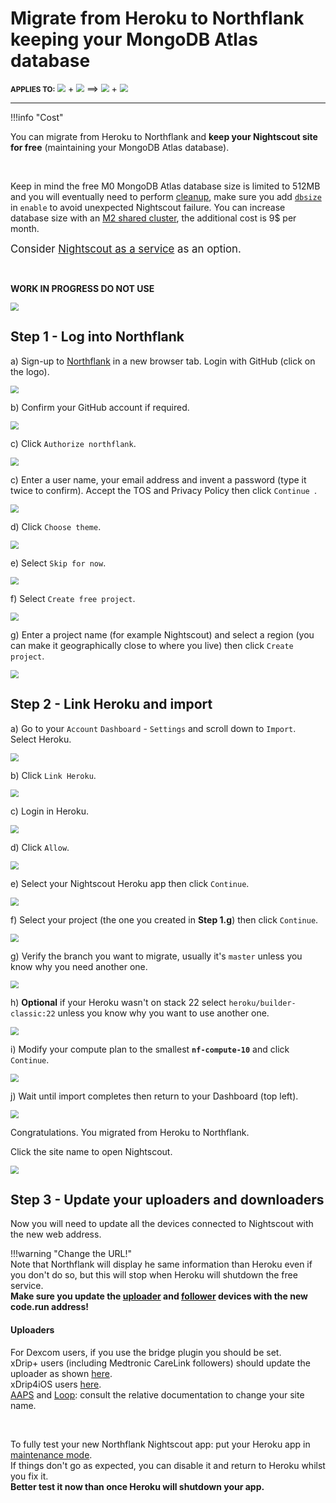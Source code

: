 # Migrate from Heroku to Northflank keeping your MongoDB Atlas database

<span style="font-size:smaller;">**APPLIES TO:**</span>  <img src="../../img/Heroku.png" style="zoom:80%;" /> + <img src="../../img/Atlas.png" style="zoom:80%;" />  ⟹   <img src="../../img/Northflank.png" style="zoom:80%;" /> + <img src="../../img/Atlas.png" style="zoom:80%;" />

---

!!!info "Cost"

You can migrate from Heroku to Northflank and **keep your Nightscout site for free** (maintaining your MongoDB Atlas database).

</br>

Keep in mind the free M0 MongoDB Atlas database size is limited to 512MB and you will eventually need to perform [cleanup](../../../nightscout/admin_tools/#database-maintenance), make sure you add [`dbsize`](../../../nightscout/setup_variables/#dbsize-database-size) in `enable` to avoid unexpected Nightscout failure. You can increase database size with an [M2 shared cluster](https://www.mongodb.com/docs/atlas/manage-clusters/#shared-clusters), the additional cost is 9$ per month.

<span style="font-size:larger;">Consider [Nightscout as a service](/#nightscout-as-a-service) as an option.</span>

</br>

**WORK IN PROGRESS DO NOT USE**

<img src="../../../img/WIP.png" style="zoom:80%;" />

</br>

## Step 1 - Log into Northflank

a) Sign-up to [Northflank](https://app.northflank.com/signup) in a new browser tab. Login with GitHub (click on the logo).

<img src="../img/Northflank00.png" style="zoom:80%;" />

</br>

b) Confirm your GitHub account if required.

<img src="../img/Northflank01.png" style="zoom:80%;" />

</br>

c) Click `Authorize northflank`.

<img src="../img/Northflank02b.png" style="zoom:80%;" />

</br>

c) Enter a user name, your email address and invent a password (type it twice to confirm). Accept the TOS and Privacy Policy then click  `Continue `.

<img src="../img/Northflank03.png" style="zoom:80%;" />

</br>

d) Click `Choose theme`.

<img src="../img/Northflank04.png" style="zoom:80%;" />

</br>

e) Select `Skip for now`.

<img src="../img/Northflank05.png" style="zoom:80%;" />

</br>

f) Select `Create free project`.

<img src="../img/Northflank06.png" style="zoom:80%;" />

</br>

g) Enter a project name (for example Nightscout) and select a region (you can make it geographically close to where you live) then click `Create project`.

<img src="../img/Northflank07.png" style="zoom:80%;" />

</br>

## Step 2 - Link Heroku and import

a) Go to your `Account` `Dashboard` - `Settings` and scroll down to `Import`.  
Select Heroku.

<img src="../img/NorthflankM01.png" style="zoom:80%;" />

<!-- *Note: if you don't see this option, send a mail to Northflank support to request access to the feature.* -->

</br>

b) Click `Link Heroku`.

<img src="../img/NorthflankM02.png" style="zoom:80%;" />

</br>

c) Login in Heroku.

<img src="../img/NorthflankM03.png" style="zoom:80%;" />

</br>

d)  Click `Allow`.

<img src="../img/NorthflankM04.png" style="zoom:80%;" />

</br>

e)  Select your Nightscout Heroku app then click `Continue`.

<img src="../img/NorthflankM05.png" style="zoom:80%;" />

</br>

f)  Select your project (the one you created in **Step 1.g**) then click `Continue`.

<img src="../img/NorthflankM06.png" style="zoom:80%;" />

</br>

g)  Verify the branch you want to migrate, usually it's `master` unless you know why you need another one.

<img src="../img/NorthflankM07.png" style="zoom:80%;" />

</br>

h)  **Optional** if your Heroku wasn't on stack 22 select  `heroku/builder-classic:22` unless you know why you want to use another one.

<img src="../img/NorthflankM08.png" style="zoom:80%;" />

</br>

i)  Modify your compute plan to the smallest **`nf-compute-10`** and click `Continue`.

<img src="../img/NorthflankM09.png" style="zoom:80%;" />

</br>

j)  Wait until import completes then return to your Dashboard (top left).

<img src="../img/NorthflankM10.png" style="zoom:80%;" />

</br>

Congratulations. You migrated from Heroku to Northflank.

Click the site name to open Nightscout.

<img src="../img/NorthflankM11.png" style="zoom:80%;" />

</br>

## Step 3 - Update your uploaders and downloaders

Now you will need to update all the devices connected to Nightscout with the new web address.

!!!warning "Change the URL!"  
    Note that Northflank will display he same information than Heroku even if you don't do so, but this will stop when Heroku will shutdown the free service.  
    **Make sure you update the [uploader](../../../uploader/setup/) and [follower](../../../nightscout/downloaders/) devices with the new code.run address!**

#### Uploaders

For Dexcom users, if you use the bridge plugin you should be set.  
xDrip+ users (including Medtronic CareLink followers) should update the uploader as shown [here](../../../uploader/setup/#xdrip).  
xDrip4iOS users [here](https://xdrip4ios.readthedocs.io/en/latest/connect/cgm/#nightscout-upload).  
[AAPS](https://androidaps.readthedocs.io/en/latest/Configuration/Preferences.html#nsclient) and [Loop](https://loopkit.github.io/loopdocs/operation/loop-settings/services/): consult the relative documentation to change your site name.

</br>

To fully test your new Northflank Nightscout app: put your Heroku app in [maintenance mode](../../../troubleshoot/heroku/#maintenance-mode).  
If things don't go as expected, you can disable it and return to Heroku whilst you fix it.  
**Better test it now than once Heroku will shutdown your app.**

</br>
